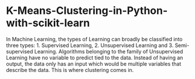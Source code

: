 # K-Means-Clustering-in-Python-with-scikit-learn
In Machine Learning, the types of Learning can broadly be classified into three types: 1. Supervised Learning, 2. Unsupervised Learning and 3. Semi-supervised Learning. Algorithms belonging to the family of Unsupervised Learning have no variable to predict tied to the data. Instead of having an output, the data only has an input which would be multiple variables that describe the data. This is where clustering comes in.
